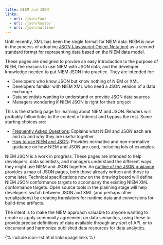 ```yaml
---
title: NIEM and JSON
links:
  - url: /json/faq/
  - url: /json/howto/
  - url: /json/outline/
---
```


Until recently, XML has been the single format for NIEM data. NIEM is now in the
process of adopting [JSON (Javascript Object Notation)](data/simple) as a second
standard format for representing data based on the NIEM data model.

These pages are designed to provide an easy introduction to the purpose of NIEM,
the reasons to use NIEM with JSON data, and the developer knowledge needed to
put NIEM JSON into practice. They are intended for:

* Developers who know JSON but know nothing of NIEM or XML
* Developers familiar with NIEM XML who need a JSON version of a data exchange
* Data scientists wanting to understand or provide JSON data sources
* Managers wondering if NIEM JSON is right for their project

This is the starting page for learning about NIEM and JSON. Readers will
probably follow links to the content of interest and bypass the rest. Some
starting choices are:

- [Frequently Asked Questions](faq): Explains what NIEM and JSON each are and do and
 why they are useful together.
- [How to use NIEM and JSON](howto): Provides normative and non-normative guidance 
on how NIEM and JSON are used, including lots of examples.

NIEM JSON is a work in progress. These pages are intended to help developers,
data scientists, and managers understand the different ways they might use NIEM
and JSON together. An [outline of the JSON guidance](outline) provides a map of
JSON pages, both those already written and those to come later.  Technical
specifications now on the drawing board will define NIEM JSON conformance
targets to accompany the existing NIEM XML conformance targets. Open source
tools in the planning stage will help developers switch between JSON and XML
(and perhaps other serializations) by creating translators for runtime data and
conversions for build-time artifacts.

The intent is to make the NIEM approach valuable to anyone wanting to
create or apply community agreement on data semantics, using these to
provide precise definitions of data available through any sort of API,
or to document and harmonize published data resources for data
analytics. 

{% include icon-list.html links=page.links %}
